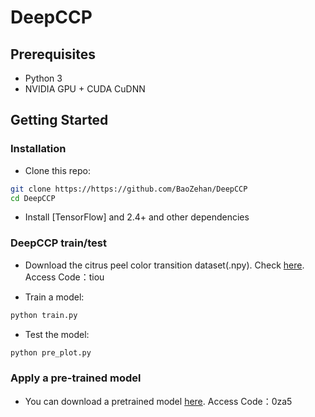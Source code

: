 # DeepCCP
## Prerequisites
- Python 3
- NVIDIA GPU + CUDA CuDNN

## Getting Started
### Installation

- Clone this repo:
```bash
git clone https://https://github.com/BaoZehan/DeepCCP
cd DeepCCP
```

- Install [TensorFlow] and 2.4+ and other dependencies

### DeepCCP train/test

- Download the citrus peel color transition dataset(.npy). 
Check [here](https://pan.baidu.com/s/1upVP5VYWzpNycq6M25hHaA?pwd=tiou). 
Access Code：tiou 

- Train a model:
```bash
python train.py 
```

- Test the model:
```bash
python pre_plot.py 
```

### Apply a pre-trained model 
- You can download a pretrained model [here](https://pan.baidu.com/s/1xCZOzUEnJLtzrD8efO1IRw?pwd=0za5).
Access Code：0za5 
